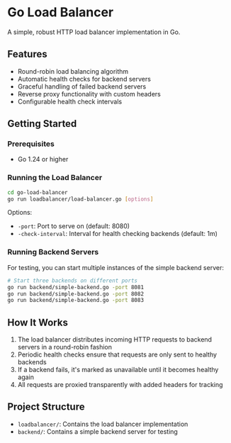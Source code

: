 # Go Load Balancer

A simple, robust HTTP load balancer implementation in Go.

## Features

- Round-robin load balancing algorithm
- Automatic health checks for backend servers
- Graceful handling of failed backend servers
- Reverse proxy functionality with custom headers
- Configurable health check intervals

## Getting Started

### Prerequisites

- Go 1.24 or higher

### Running the Load Balancer

```bash
cd go-load-balancer
go run loadbalancer/load-balancer.go [options]
```

Options:
- `-port`: Port to serve on (default: 8080)
- `-check-interval`: Interval for health checking backends (default: 1m)

### Running Backend Servers

For testing, you can start multiple instances of the simple backend server:

```bash
# Start three backends on different ports
go run backend/simple-backend.go -port 8081
go run backend/simple-backend.go -port 8082
go run backend/simple-backend.go -port 8083
```

## How It Works

1. The load balancer distributes incoming HTTP requests to backend servers in a round-robin fashion
2. Periodic health checks ensure that requests are only sent to healthy backends
3. If a backend fails, it's marked as unavailable until it becomes healthy again
4. All requests are proxied transparently with added headers for tracking

## Project Structure

- `loadbalancer/`: Contains the load balancer implementation
- `backend/`: Contains a simple backend server for testing
